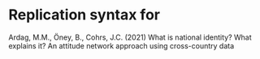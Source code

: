 # Replication syntax for

Ardag, M.M., Öney, B., Cohrs, J.C. (2021) What is national identity? What explains it? An attitude network approach using cross-country data